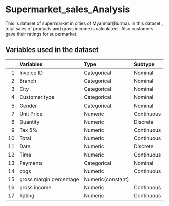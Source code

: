 # Supermarket_sales_Analysis
 This is dataset of supermarket in cities of Myanmar(Burma). In this dataset , total sales of products and gross income is calculated .
 Also customers gave their ratings for supermarket.
 
 ## Variables used in the dataset 
 
 | |  Variables  | Type    | Subtype   | 
|---:|:-------------|:-----------|:------|
| 1 | Invoice ID  | Categorical       | Nominal   | 
| 2 | Branch  | Categorical    | Nominal  | 
| 3 | City  | Categorical    | Nominal   |
| 4 | Customer type  | Categorical    | Nominal   | 
| 5 | Gender  | Categorical    | Nominal   | 
| 7 | Unit Price  | Numeric    | Continuous   | 
| 8 | Quantity  | Numeric    | Discrete   | 
| 9 | Tax 5%  | Numeric    | Continuous   | 
| 10 | Total  | Numeric    | Continuous   | 
| 11 | Date  | Numeric    | Discrete   |      
| 12 | Time  | Numeric    | Continuous   | 
| 13 | Payments  | Categorical    | Nominal   |
| 14 | cogs  | Numeric    | Continuous   | 
| 15 | gross margin percentage  | Numeric(constant)    |  
| 16 | gross income  | Numeric    | Continuous   | 
| 17| Rating  | Numeric    | Continuous   | 

